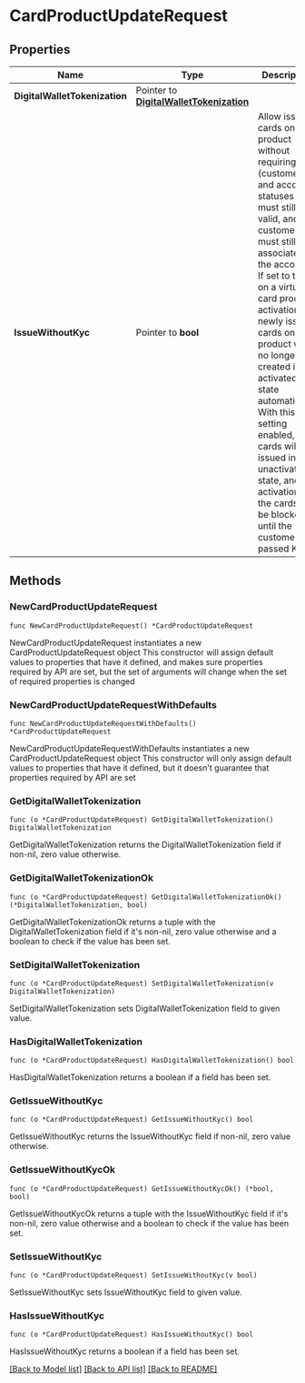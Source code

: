 # CardProductUpdateRequest

## Properties

Name | Type | Description | Notes
------------ | ------------- | ------------- | -------------
**DigitalWalletTokenization** | Pointer to [**DigitalWalletTokenization**](DigitalWalletTokenization.md) |  | [optional] 
**IssueWithoutKyc** | Pointer to **bool** | Allow issuing cards on this product without requiring KYC (customer and account statuses must still be valid, and the customer must still be associated to the account). If set to true on a virtual card product, activation of newly issued cards on that product will no longer be created in an activated state automatically. With this setting enabled, cards will be issued in an unactivated state, and activation of the cards will be blocked until the customer has passed KYC.  | [optional] 

## Methods

### NewCardProductUpdateRequest

`func NewCardProductUpdateRequest() *CardProductUpdateRequest`

NewCardProductUpdateRequest instantiates a new CardProductUpdateRequest object
This constructor will assign default values to properties that have it defined,
and makes sure properties required by API are set, but the set of arguments
will change when the set of required properties is changed

### NewCardProductUpdateRequestWithDefaults

`func NewCardProductUpdateRequestWithDefaults() *CardProductUpdateRequest`

NewCardProductUpdateRequestWithDefaults instantiates a new CardProductUpdateRequest object
This constructor will only assign default values to properties that have it defined,
but it doesn't guarantee that properties required by API are set

### GetDigitalWalletTokenization

`func (o *CardProductUpdateRequest) GetDigitalWalletTokenization() DigitalWalletTokenization`

GetDigitalWalletTokenization returns the DigitalWalletTokenization field if non-nil, zero value otherwise.

### GetDigitalWalletTokenizationOk

`func (o *CardProductUpdateRequest) GetDigitalWalletTokenizationOk() (*DigitalWalletTokenization, bool)`

GetDigitalWalletTokenizationOk returns a tuple with the DigitalWalletTokenization field if it's non-nil, zero value otherwise
and a boolean to check if the value has been set.

### SetDigitalWalletTokenization

`func (o *CardProductUpdateRequest) SetDigitalWalletTokenization(v DigitalWalletTokenization)`

SetDigitalWalletTokenization sets DigitalWalletTokenization field to given value.

### HasDigitalWalletTokenization

`func (o *CardProductUpdateRequest) HasDigitalWalletTokenization() bool`

HasDigitalWalletTokenization returns a boolean if a field has been set.

### GetIssueWithoutKyc

`func (o *CardProductUpdateRequest) GetIssueWithoutKyc() bool`

GetIssueWithoutKyc returns the IssueWithoutKyc field if non-nil, zero value otherwise.

### GetIssueWithoutKycOk

`func (o *CardProductUpdateRequest) GetIssueWithoutKycOk() (*bool, bool)`

GetIssueWithoutKycOk returns a tuple with the IssueWithoutKyc field if it's non-nil, zero value otherwise
and a boolean to check if the value has been set.

### SetIssueWithoutKyc

`func (o *CardProductUpdateRequest) SetIssueWithoutKyc(v bool)`

SetIssueWithoutKyc sets IssueWithoutKyc field to given value.

### HasIssueWithoutKyc

`func (o *CardProductUpdateRequest) HasIssueWithoutKyc() bool`

HasIssueWithoutKyc returns a boolean if a field has been set.


[[Back to Model list]](../README.md#documentation-for-models) [[Back to API list]](../README.md#documentation-for-api-endpoints) [[Back to README]](../README.md)


